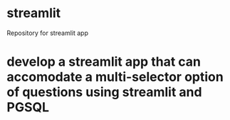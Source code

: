 # streamlit
Repository for streamlit app
# develop a streamlit app that can accomodate a multi-selector option of questions using streamlit and PGSQL
